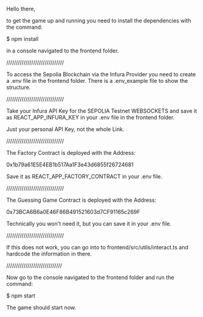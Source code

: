 Hello there,

to get the game up and running you need to install the dependencies with the command:

$ npm install 

in a console navigated to the frontend folder.

//////////////////////////////

To access the Sepolia Blockchain via the Infura Provider you need to create a .env file in the frontend folder.
There is a .env_example file to show the structure.

//////////////////////////////

Take your Infura API Key for the SEPOLIA Testnet WEBSOCKETS and save it as REACT_APP_INFURA_KEY in your .env file in the frontend folder.

Just your personal API Key, not the whole Link.

//////////////////////////////

The Factory Contract is deployed with the Address:

0x1b79a61E5E4EB1b517Aa1F3e43d6855f26724681

Save it as REACT_APP_FACTORY_CONTRACT in your .env file.

//////////////////////////////

The Guessing Game Contract is deployed with the Address:

0x73BCA6B6a0E46F86B491521603d7CF91165c269F

Technically you won't need it, but you can save it in your .env file.

//////////////////////////////

If this does not work, you can go into to frontend/src/utils/interact.ts and hardcode the information in there.

/////////////////////////////

Now go to the console navigated to the frontend folder and run the command:

$ npm start

The game should start now.




